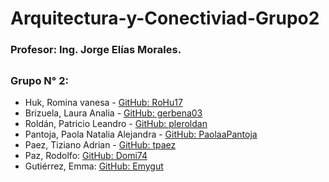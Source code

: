 # Arquitectura-y-Conectiviad-Grupo2
### Profesor: Ing. Jorge Elías Morales.
##

### Grupo N° 2:

- Huk, Romina vanesa - [GitHub: RoHu17](https://github.com/RoHu17)
- Brizuela, Laura Analia - [GitHub: gerbena03](https://github.com/gerbena03)
- Roldán, Patricio Leandro -  [GitHub: pleroldan](https://github.com/pleroldan)
- Pantoja, Paola Natalia Alejandra - [GitHub: PaolaaPantoja](https://github.com/PaolaaPantoja)
- Paez, Tiziano Adrian - [GitHub: tpaez](https://github.com/tpaez)
- Paz, Rodolfo: [GitHub: Domi74](https://github.com/Domi74)
- Gutiérrez, Emma: [GitHub: Emygut ](https://github.com/Emygut)
